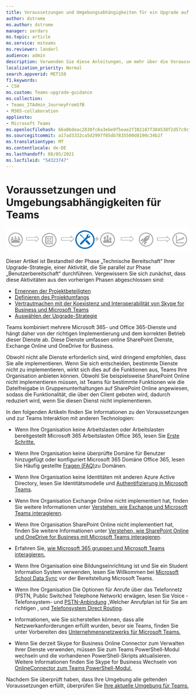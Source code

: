 ```yaml
---
title: Voraussetzungen und Umgebungsabhängigkeiten für ein Upgrade auf Teams
author: dstrome
ms.author: dstrome
manager: serdars
ms.topic: article
ms.service: msteams
ms.reviewer: landerl
audience: admin
description: Verwenden Sie diese Anleitungen, um mehr über die Voraussetzungen und die Umweltabhängigkeiten für die Bereitstellung von Teams in Ihrer Organisation zu erfahren.
localization_priority: Normal
search.appverid: MET150
f1.keywords:
- CSH
ms.custom: Teams-upgrade-guidance
ms.collection:
- Teams_ITAdmin_JourneyFromSfB
- M365-collaboration
appliesto:
- Microsoft Teams
ms.openlocfilehash: 66a0bdeac2830fc6a3ebe9f5eae2f382187f384538f2d57c9cf27b56fbdd651a
ms.sourcegitcommit: a17ad3332ca5d2997f85db7835500d8190c34b2f
ms.translationtype: MT
ms.contentlocale: de-DE
ms.lasthandoff: 08/05/2021
ms.locfileid: "54323747"
---
```

# <a name="prerequisites-and-environmental-dependencies-for-teams"></a>Voraussetzungen und Umgebungsabhängigkeiten für Teams

![Diagramm Upgrade-Strategie, mit Betonung der Phase „Technische Bereitschaft“](media/upgrade-banner-tech-readiness.png "Etappen der Upgrade-Tour mit Schwerpunkt auf der Phase „Technische Bereitschaft“")

Dieser Artikel ist Bestandteil der Phase „Technische Bereitschaft“ Ihrer Upgrade-Strategie, einer Aktivität, die Sie parallel zur Phase „Benutzerbereitschaft“ durchführen. Vergewissern Sie sich zunächst, dass diese Aktivitäten aus den vorherigen Phasen abgeschlossen sind:

- [Ernennen der Projektbeteiligten](upgrade-enlist-stakeholders.md)
- [Definieren des Projektumfangs](./upgrade-define-project-scope.md)
- [Vertrautmachen mit der Koexistenz und Interoperabilität von Skype for Business und Microsoft Teams](./teams-and-skypeforbusiness-coexistence-and-interoperability.md)
- [Auswählen der Upgrade-Strategie](upgrade-and-coexistence-of-skypeforbusiness-and-teams.md)

Teams kombiniert mehrere Microsoft 365- und Office 365-Dienste und hängt daher von der richtigen Implementierung und dem korrekten Betrieb dieser Dienste ab. Diese Dienste umfassen online SharePoint Dienste, Exchange Online und OneDrive for Business.

Obwohl nicht alle Dienste erforderlich sind, wird dringend empfohlen, dass Sie alle implementieren. Wenn Sie sich entscheiden, bestimmte Dienste nicht zu implementieren, wirkt sich dies auf die Funktionen aus, Teams Ihre Organisation anbieten können. Obwohl Sie beispielsweise SharePoint Online nicht implementieren müssen, ist Teams für bestimmte Funktionen wie die Dateifreigabe in Gruppenunterhaltungen auf SharePoint Online angewiesen, sodass die Funktionalität, die über den Client geboten wird, dadurch reduziert wird, wenn Sie diesen Dienst nicht implementieren.

In den folgenden Artikeln finden Sie Informationen zu den Voraussetzungen und zur Teams Interaktion mit anderen Technologien:

- Wenn Ihre Organisation keine Arbeitslasten oder Arbeitslasten bereitgestellt Microsoft 365 Arbeitslasten Office 365, lesen Sie [Erste Schritte.](https://support.office.com/article/Get-started-with-Office-365-for-Business-d6466f0d-5d13-464a-adcb-00906ae87029)

- Wenn Ihre Organisation keine überprüfte Domäne für Benutzer hinzugefügt oder konfiguriert Microsoft 365 Domäne Office 365, lesen Sie Häufig gestellte [Fragen (FAQ)](https://support.office.com/article/Verify-your-Office-365-domain-to-prove-ownership-nonprofit-or-education-status-or-to-activate-Yammer-87d1844e-aa47-4dc0-a61b-1b773fd4e590)zu Domänen.

- Wenn Ihre Organisation keine Identitäten mit anderen Azure Active Directory, lesen Sie Identitätsmodelle und [Authentifizierung in Microsoft Teams](identify-models-authentication.md).

- Wenn Ihre Organisation Exchange Online nicht implementiert hat, finden Sie weitere Informationen unter [Verstehen, wie Exchange und Microsoft Teams interagieren](Exchange-Teams-interact.md).

- Wenn Ihre Organisation SharePoint Online nicht implementiert hat, finden Sie weitere Informationen unter [Verstehen, wie SharePoint Online und OneDrive for Business mit Microsoft Teams interagieren](SharePoint-OneDrive-interact.md).

- Erfahren Sie, [wie Microsoft 365 gruppen und Microsoft Teams interagieren.](Office-365-groups.md)

- Wenn Ihre Organisation eine Bildungseinrichtung ist und Sie ein Student Information System verwenden, lesen Sie Willkommen bei [Microsoft School Data Sync](/schooldatasync) vor der Bereitstellung Microsoft Teams.

- Wenn Ihre Organisation Die Optionen für Anrufe über das Telefonnetz (PSTN, Public Switched Telephone Network) erwägen, lesen Sie Voice - Telefonsystem- und [PSTN-Anbindung](cloud-voice-landing-page.md) [,](calling-plan-landing-page.md)Welcher Anrufplan ist für Sie am richtigen , und [Telefonsystem Direct Routing](direct-routing-landing-page.md).

- Informationen, wie Sie sicherstellen können, dass alle Netzwerkanforderungen erfüllt wurden, bevor sie Teams, finden Sie unter Vorbereiten des [Unternehmensnetzwerks für Microsoft Teams.](prepare-network.md)

- Wenn Sie derzeit Skype for Business Online Connector zum Verwalten Ihrer Dienste verwenden, müssen Sie zum Teams PowerShell-Modul wechseln und die vorhandenen PowerShell-Skripts aktualisieren. Weitere Informationen finden Sie Skype for Business Wechseln von [OnlineConnector zum Teams PowerShell-Modul.](teams-powershell-move-from-sfbo.md)

Nachdem Sie überprüft haben, dass Ihre Umgebung alle geltenden Voraussetzungen erfüllt, überprüfen Sie [Ihre aktuelle Umgebung für Teams.](upgrade-plan-journey-evaluate-environment.md)